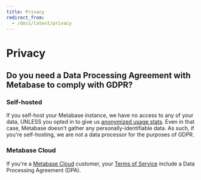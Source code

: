 ```yaml
---
title: Privacy
redirect_from:
  - /docs/latest/privacy
---
```


# Privacy

## Do you need a Data Processing Agreement with Metabase to comply with GDPR?

### Self-hosted

If you self-host your Metabase instance, we have no access to any of your data, UNLESS you opted in to give us [anonymized usage stats][information-collection]. Even in that case, Metabase doesn't gather any personally-identifiable data. As such, if you're self-hosting, we are not a data processor for the purposes of GDPR.

### Metabase Cloud

If you're a [Metabase Cloud](https://www.metabase.com/pricing/) customer, your [Terms of Service](https://www.metabase.com/license/hosting) include a Data Processing Agreement (DPA).

[information-collection]: information-collection.md
